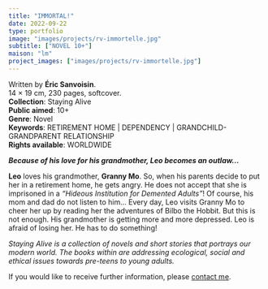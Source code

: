 ```yaml
---
title: "IMMORTAL!"
date: 2022-09-22
type: portfolio
image: "images/projects/rv-immortelle.jpg"
subtitle: ["NOVEL 10+"]
maison: "lm"
project_images: ["images/projects/rv-immortelle.jpg"]
---
```


Written by **Éric Sanvoisin**.   
14 × 19 cm, 230 pages, softcover.   
**Collection**: Staying Alive   
**Public aimed**: 10+   
**Genre**: Novel      
**Keywords**: RETIREMENT HOME | DEPENDENCY | GRANDCHILD-GRANDPARENT RELATIONSHIP        
**Rights available**: WORLDWIDE
 


***Because of his love for his grandmother, Leo becomes an outlaw...***


**Leo** loves his grandmother, **Granny Mo**.
So, when his parents decide to put her in a retirement home, he gets angry. 
He does not accept that she is imprisoned in a *“Hideous Institution for Demented Adults”*! 
Of course, his mom and dad do not listen to him…
Every day, Leo visits Granny Mo to cheer her up by reading her the adventures of Bilbo the Hobbit. 
But this is not enough.
His grandmother is getting more and more depressed. Leo is afraid of losing her.
He has to do something!         



*Staying Alive is a collection of novels and short stories that portrays our modern world.*
*The books within are addressing ecological, social and ethical issues towards pre-teens to young adults.*





If you would like to receive further information, please [contact me](mailto:melanie.guillaumin.edition@gmail.com).


